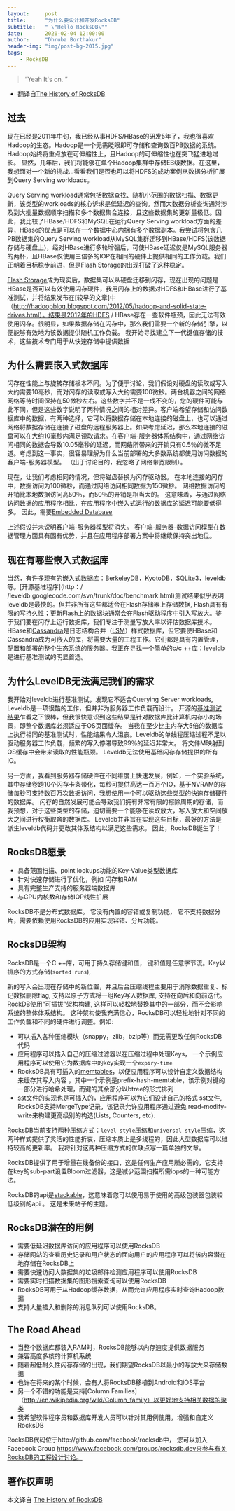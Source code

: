 ```yaml
---
layout:     post
title:      "为什么要设计和开发RocksDB"
subtitle:   " \"Hello RocksDB\""
date:       2020-02-04 12:00:00
author:     "Dhruba Borthakur"
header-img: "img/post-bg-2015.jpg"
tags:
    - RocksDB
---
```


> “Yeah It's on. ”

- 翻译自[The History of RocksDB](http://rocksdb.blogspot.com/2013/11/the-history-of-rocksdb.html)

## 过去

现在已经是2011年中旬，我已经从事HDFS/HBase的研发5年了，我也很喜欢Hadoop的生态。Hadoop是一个无需眨眼即可存储和查询数百PB数据的系统。Hadoop始终将重点放在可伸缩性上，且Hadoop的可伸缩性也在突飞猛进地增长。 显然，几年后，我们将能够在单个Hadoop集群中存储EB级数据。在这里，我想面对一个新的挑战...看看我们是否也可以将HDFS的成功案例从数据分析扩展到Query Serving workloads。 

Query Serving workload通常包括数据查找、随机小范围的数据扫描、数据更新，该类型的workloads的核心诉求是低延迟的查询。然而大数据分析查询通常涉及到大批量数据顺序扫描和多个数据集合连接，且这些数据集的更新量极低。因此，我比较了HBase/HDFS和MySQL在运行Query Serving workload方面的差异，HBase的优点是可以在一个数据中心内拥有多个数据副本。我尝试将包含几PB数据集的Query Serving workload从MySQL集群迁移到HBase/HDFS(该数据存储与硬盘上)，经对HBase进行多轮增强后，可使HBase延迟仅是MySQL服务器的两杯，且HBase仅使用三倍多的IOP在相同的硬件上提供相同的工作负载。我们正朝着目标稳步前进，但是Flash Storage的出现打破了这种稳定。

[Flash Storage](http://en.wikipedia.org/wiki/Flash_memory)成为现实后，数据集可以从硬盘迁移到闪存，现在出现的问题是HBase是否可以有效使用闪存硬件，我用闪存上的数据对HDFS和HBase进行了基准测试，并将结果发布在[较早的文章]中（http://hadoopblog.blogspot.com/2012/05/hadoop-and-solid-state-drives.html）。结果是2012年的HDFS / HBase存在一些软件瓶颈，因此无法有效使用闪存。很明显，如果数据存储在闪存中，那么我们需要一个新的存储引擎，以便能够有效地为该数据提供随机工作负载。 我开始寻找建立下一代键值存储的技术，这些技术专门用于从快速存储中提供数据



## 为什么需要嵌入式数据库

闪存在性能上与旋转存储根本不同。为了便于讨论，我们假设对硬盘的读取或写入大约需要10毫秒，而对闪存的读取或写入大约需要100微秒。两台机器之间的网络网络等待时间保持在50微秒左右。这些数字并不是一成不变的，您的硬件可能与此不同，但是这些数字说明了两种情况之间的相对差异。客户端希望存储和访问数据库中的数据，有两种选择，它可以将数据存储在本地连接的磁盘上，也可以通过网络将数据存储在连接了磁盘的远程服务器上。如果考虑延迟，那么本地连接的磁盘可以在大约10毫秒内满足读取请求。在客户端-服务器体系结构中，通过网络访问相同的数据会导致10.05毫秒的延迟，而网络所带来的开销只有0.5％的微不足道。考虑到这一事实，很容易理解为什么当前部署的大多数系统都使用访问数据的客户端-服务器模型。 （出于讨论目的，我忽略了网络带宽限制）。

现在，让我们考虑相同的情况，但将磁盘替换为闪存驱动器。 在本地连接的闪存中，数据访问为100微秒，而通过网络访问相同数据为150微秒。 网络数据访问的开销比本地数据访问高50％，而50％的开销是相当大的。 这意味着，与通过网络访问数据的应用程序相比，在应用程序中嵌入式运行的数据库的延迟可能要低得多。 因此，需要[Embedded Database](http://en.wikipedia.org/wiki/Embedded_database)

上述假设并未说明客户端-服务器模型将消失。 客户端-服务器-数据访问模型在数据管理方面具有固有优势，并且在应用程序部署方案中将继续保持突出地位。

## 现在有哪些嵌入式数据库

当然，有许多现有的嵌入式数据库：[BerkeleyDB](http://www.oracle.com/technetwork/products/berkeleydb/overview/index.html)，[KyotoDB](http://fallabs.com/kyotocabinet/ )，[SQLite3](http://www.sqlite.org/)，[leveldb](https://code.google.com/p/leveldb/)等。[开源基准程序](http：/ /leveldb.googlecode.com/svn/trunk/doc/benchmark.html)测试结果似乎表明leveldb是最快的。但并非所有这些都适合在Flash存储器上存储数据,  Flash具有有限的写持久性；更新Flash上的数据块通常会在Flash驱动程序中引入写放大。鉴于我们要在闪存上运行数据库，我们专注于测量写放大率以评估数据库技术。HBase和[Cassandra](http://cassandra.apache.org/)是日志结构合并（[LSM](http://en.wikipedia.org/wiki/Log-structured_merge-tree)）样式数据库，但它要使HBase和Cassandra成为可嵌入的库，将需要大量的工程工作。它们都是具有内置管理，配置和部署的整个生态系统的服务器。我正在寻找一个简单的c/c ++库：leveldb是进行基准测试的明显首选。



## 为什么LevelDB无法满足我们的需求

我开始对leveldb进行基准测试，发现它不适合Querying Server workloads,  Leveldb是一项很酷的工作，但并非为服务器工作负载而设计。 开源的[基准测试结果](http://leveldb.googlecode.com/svn/trunk/doc/benchmark.html)乍看之下很棒，但我很快意识到这些结果是针对数据库比计算机内存小的场景，即整个数据库必须适应于OS页面缓存。 当我在至少比主内存大5倍的数据库上执行相同的基准测试时，性能结果令人沮丧。Leveldb的单线程压缩过程不足以驱动服务器工作负载，频繁的写入停滞导致99％的延迟非常大。 将文件M映射到OS缓存中会带来读取的性能瓶颈。 Leveldb无法使用基础闪存存储提供的所有IO。

另一方面，我看到服务器存储硬件在不同维度上快速发展，例如，一个实验系统，其中存储卷跨10个闪存卡条带化，每秒可提供高达一百万个IO，基于NVRAM的存储每秒可支持数百万次数据访问，我想使用一个可以驱动这些类型的快速存储硬件的数据库。 闪存的自然发展可能会导致我们拥有非常有限的擦除周期的存储，而我预想，对于这些类型的存储，迫切需要一个能够在读取放大，写入放大和空间放大之间进行权衡取舍的数据库。 Leveldb并非旨在实现这些目标，最好的方法是派生leveldb代码并更改其体系结构以满足这些需求。 因此，RocksDB诞生了！



##  RocksDB愿景

- 具备范围扫描、point lookups功能的Key-Value类型数据库
- 针对快速存储进行了优化，例如 闪存和RAM
- 具有完整生产支持的服务器端数据库
- 与CPU内核数和存储IOP线性扩展

RocksDB不是分布式数据库。 它没有内置的容错或复制功能， 它不支持数据分片，需要依赖使用RocksDB的应用实现容错、分片功能。



## RocksDB架构



RocksDB是一个C ++库，可用于持久存储键和值， 键和值是任意字节流。Key以排序的方式存储(`sorted runs`), 

新的写入会出现在存储中的新位置，并且后台压缩线程主要用于消除数据重复、标记数据删除flag, 支持以原子方式将一组Key写入数据库,  支持在向后和向前迭代。RockDB使用“可插拔”架构构建,  这样可以轻松地替换其中的一部分，而不会影响系统的整体体系结构。 这种架构使我充满信心，RocksDB可以轻松地针对不同的工作负载和不同的硬件进行调整。例如:

- 可以插入各种压缩模块（snappy，zlib，bzip等）而无需更改任何RocksDB代码
- 应用程序可以插入自己的压缩过滤器以在压缩过程中处理Keys， 一个示例应用程序可以使用它为数据库中的key实现一个`expiry-time`
-  RocksDB具有可插入的[memtables](http://www.igvita.com/2012/02/06/sstable-and-log-structured-storage-leveldb/)，以便应用程序可以设计自定义数据结构来缓存其写入内容 ，其中一个示例是prefix-hash-memtable，该示例对键的一部分进行哈希处理，而键的其余部分以btree的形式排列
-  [sst](http://www.igvita.com/2012/02/06/sstable-and-log-structured-storage-leveldb/)文件的实现也是可插入的，应用程序可以为它们设计自己的格式 sst文件,  RocksDB支持MergeType记录，该记录允许应用程序通过避免 read-modify-write来构建更高级别的构造(Lists, Counters, etc).

RocksDB当前支持两种压缩方式：`level style`压缩和`universal style`压缩，这两种样式提供了灵活的性能折衷，压缩本质上是多线程的，因此大型数据库可以维持较高的更新率。 我将针对这两种压缩方式的优缺点写一篇单独的文章。 

RocksDB提供了用于增量在线备份的接口，这是任何生产应用所必需的，它支持在key的sub-part设置Bloom过滤器，这是减少范围扫描所需iops的一种可能方法。

RocksDB的api是[stackable](https://github.com/facebook/rocksdb/blob/master/include/utilities/stackable_db.h)，这意味着您可以使用易于使用的高级包装器包装较低级别的api 。 这是未来帖子的主题。

## RocksDB潜在的用例

- 需要低延迟数据库访问的应用程序可以使用RocksDB
-  存储网站的查看历史记录和用户状态的面向用户的应用程序可以将该内容潜在地存储在RocksDB上
-  需要快速访问大数据集的垃圾邮件检测应用程序可以使用RocksDB
- 需要实时扫描数据集的图形搜索查询可以使用RocksDB
-  RocksDB可用于从Hadoop缓存数据，从而允许应用程序实时查询Hadoop数据
-  支持大量插入和删除的消息队列可以使用RocksDB。

## The Road Ahead

- 当整个数据库都装入RAM时，RocksDB能够以内存速度提供数据服务
- 兼容高度多核的计算机系统
-  随着超低耐久性闪存存储的出现，我们期望RocksDB以最小的写放大来存储数据
- 也许在将来的某个时候，会有人将RocksDB移植到Android和iOS平台
- 另一个不错的功能是支持[Column Families]（http://en.wikipedia.org/wiki/Column_family）以更好地支持相关数据的聚类
- 我希望软件程序员和数据库开发人员可以针对其用例使用，增强和自定义RocksDB

RocksDB代码位于http://github.com/facebook/rocksdb中， 您可以加入Facebook Group https://www.facebook.com/groups/rocksdb.dev来参与有关RocksDB的工程设计讨论。

## 著作权声明

本文译自 [The History of RocksDB](http://rocksdb.blogspot.com/2013/11/the-history-of-rocksdb.html)
